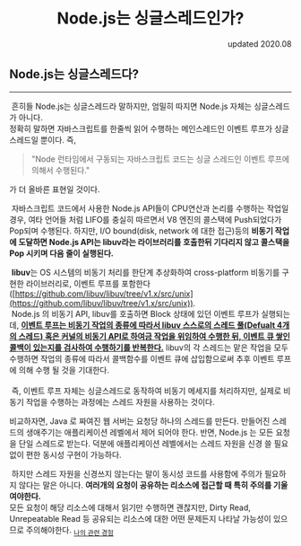 <h1 style="text-align: center; ">Node.js는 싱글스레드인가?</h1>
<p style="text-align: right;"> updated 2020.08 </p>

## Node.js는 싱글스레드다?

--- 

&nbsp;흔히들 Node.js는 싱글스레드라 말하지만, 엄밀히 따지면 Node.js 자체는 싱글스레드가 아니다.<br>
정확히 말하면 자바스크립트를 한줄씩 읽어 수행하는 메인스레드인 이벤트 루프가 싱글 스레드일 뿐이다. 즉,

> "Node 런타임에서 구동되는 자바스크립트 코드는 싱글 스레드인 이벤트 루프에 의해서 수행된다."

가 더 올바른 표현일 것이다.

&nbsp;자바스크립트 코드에서 사용한 Node.js API들이 CPU연산과 논리를 수행하는 작업일 경우, 여타 언어들 처럼 LIFO를 충실히 따르면서 V8 엔진의 콜스택에 Push되었다가 Pop되며 수행된다.
하지만, I/O bound(disk, network 에 대한 접근)등의 **비동기 작업에 도달하면 Node.js API는 libuv라는 라이브러리를 호출한뒤 기다리지 않고 콜스택을 Pop 시키며 다음 줄이
실행된다.**

&nbsp;**libuv**는 OS 시스템의 비동기 처리를 한단계 추상화하여 cross-platform 비동기를 구현한 라이브러리로, 이벤트 루프를
포함한다([https://github.com/libuv/libuv/tree/v1.x/src/unix](https://github.com/libuv/libuv/tree/v1.x/src/unix)). <br>
&nbsp;Node.js 의 비동기 API, libuv를 호출하면 Block 상태에 있던 이벤트 루프가 실행되는데, **<u>이벤트 루프는 비동기 작업의 종류에 따라서 libuv 스스로의 스레드 풀(Defualt
4개의 스레드) 혹은 커널의 비동기 API로 하여금 작업을 위임하여 수행한 뒤, 이벤트 큐 쌓인 콜백이 있는지를 검사하여 수행하기를 반복한다.</u>** libuv의 각 스레드는 맡은 작업을 모두 수행하면 작업의
종류에 따라서 콜백함수를 이벤트 큐에 삽입함으로써 추후 이벤트 루프에 의해 수행 될 것을 기대한다.<br>
<br>
&nbsp;즉, 이벤트 루프 자체는 싱글스레드로 동작하여 비동기 메세지를 처리하지만, 실제로 비동기 작업을 수행하는 과정에는 스레드 자원을 사용하는 것이다.

비교하자면, Java 로 짜여진 웹 서버는 요청당 하나의 스레드를 만든다. 만들어진 스레드의 생애주기는 애플리케이션 레벨에서 제어 되어야 한다. 반면, Node.js 는 모든 요청을 단일 스레드로 받는다. 덕분에
애플리케이션 레벨에서는 스레드 자원을 신경 쓸 필요 없이 편한 동시성 구현이 가능하다.

&nbsp;하지만 스레드 자원을 신경쓰지 않는다는 말이 동시성 코드를 사용함에 주의가 필요하지 않다는 말은 아니다. **여러개의 요청이 공유하는 리소스에 접근할 때 특히 주의를 기울여야한다.** <br>
모든 요청이 해당 리소스에 대해서 읽기만 수행하면 괜찮지만, Dirty Read, Unrepeatable Read 등 공유되는 리소스에 대한 어떤 문제든지 나타날 가능성이 있으므로 주의해야한다.
<sub>[나의 관련 경험](/projects/work/여러_요청이_한_리소스에_동시_접근_할_때)</sub>
